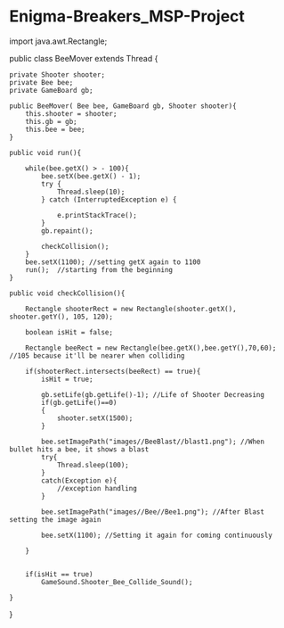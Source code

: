# Enigma-Breakers_MSP-Project

import java.awt.Rectangle;

public class BeeMover extends Thread {

	private Shooter shooter;
	private Bee bee;
	private GameBoard gb;

	public BeeMover( Bee bee, GameBoard gb, Shooter shooter){
		this.shooter = shooter;
		this.gb = gb;
		this.bee = bee;
	}

	public void run(){
		
		while(bee.getX() > - 100){
			bee.setX(bee.getX() - 1);		
			try {
				Thread.sleep(10);
			} catch (InterruptedException e) {

				e.printStackTrace();
			}
			gb.repaint();

			checkCollision();
		}
		bee.setX(1100);	//setting getX again to 1100
		run();	//starting from the beginning
	}			

	public void checkCollision(){

		Rectangle shooterRect = new Rectangle(shooter.getX(), shooter.getY(), 105, 120);	

		boolean isHit = false;

		Rectangle beeRect = new Rectangle(bee.getX(),bee.getY(),70,60); //105 because it'll be nearer when colliding

		if(shooterRect.intersects(beeRect) == true){
			isHit = true;
			
			gb.setLife(gb.getLife()-1); //Life of Shooter Decreasing
			if(gb.getLife()==0)
			{
				shooter.setX(1500);
			}

			bee.setImagePath("images//BeeBlast//blast1.png"); //When bullet hits a bee, it shows a blast
			try{
				Thread.sleep(100);
			}
			catch(Exception e){
				//exception handling
			}

			bee.setImagePath("images//Bee//Bee1.png"); //After Blast setting the image again

			bee.setX(1100); //Setting it again for coming continuously

		}


		if(isHit == true)
			GameSound.Shooter_Bee_Collide_Sound();

	}

}




